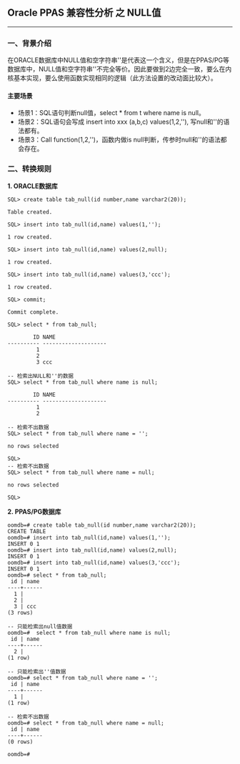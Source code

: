 ## Oracle PPAS 兼容性分析 之 NULL值
---

### 一、背景介绍
在ORACLE数据库中NULL值和空字符串''是代表这一个含义，但是在PPAS/PG等数据库中，NULL值和空字符串''不完全等价。因此要做到2边完全一致，要么在内核基本实现，要么使用函数实现相同的逻辑（此方法设置的改动面比较大）。

#### 主要场景
+ 场景1：SQL语句判断null值，select * from t where name is null。  
+ 场景2：SQL语句会写成 insert into xxx (a,b,c) values(1,2,''), 写null和''的语法都有。    
+ 场景3：Call function(1,2,'')，函数内做is null判断，传参时null和''的语法都会存在。  

### 二、转换规则
**1. ORACLE数据库**
```
SQL> create table tab_null(id number,name varchar2(20));

Table created.

SQL> insert into tab_null(id,name) values(1,'');

1 row created.

SQL> insert into tab_null(id,name) values(2,null);

1 row created.

SQL> insert into tab_null(id,name) values(3,'ccc');

1 row created.

SQL> commit;

Commit complete.

SQL> select * from tab_null;

        ID NAME
---------- --------------------
         1
         2
         3 ccc

-- 检索出NULL和''的数据
SQL> select * from tab_null where name is null;

        ID NAME
---------- --------------------
         1
         2
         
-- 检索不出数据
SQL> select * from tab_null where name = '';

no rows selected

SQL> 
-- 检索不出数据
SQL> select * from tab_null where name = null;

no rows selected

SQL> 
```

**2. PPAS/PG数据库**
```
oomdb=# create table tab_null(id number,name varchar2(20));
CREATE TABLE
oomdb=# insert into tab_null(id,name) values(1,'');
INSERT 0 1
oomdb=# insert into tab_null(id,name) values(2,null);
INSERT 0 1
oomdb=# insert into tab_null(id,name) values(3,'ccc');
INSERT 0 1
oomdb=# select * from tab_null;
 id | name 
----+------
  1 | 
  2 | 
  3 | ccc
(3 rows)

-- 只能检索出null值数据
oomdb=#  select * from tab_null where name is null;
 id | name 
----+------
  2 | 
(1 row)

-- 只能检索出''值数据
oomdb=# select * from tab_null where name = '';
 id | name 
----+------
  1 | 
(1 row)

-- 检索不出数据
oomdb=# select * from tab_null where name = null;
 id | name 
----+------
(0 rows)

oomdb=# 
```

